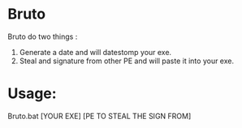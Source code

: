 # Bruto
Bruto do two things :
1) Generate a date and will datestomp your exe.
2) Steal and signature from other PE and will paste it into your exe.

# Usage:
Bruto.bat [YOUR EXE] [PE TO STEAL THE SIGN FROM]
